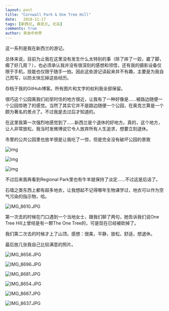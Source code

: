```yaml
---
layout: post
title: "Cornwall Park & One Tree Hill"
date:   2018-11-17
tags: [新西兰, 奥克兰, 北岛]
comments: true
author: 来自中世界
---
```

这一系列是我在新西兰的游记。

总体来说，目前为止我在这里没有发生什么太特别的事（除了摔了一跤，崴了脚，瘸了好几周？），也必须承认我并没有很深刻的感想和领悟，还有我的摄影设备仅限于手机，技能也仅限于随手一拍。因此这些游记读起来并不有趣，主要是为我自己而写，以防太快忘掉这些经历。

存档于我的GitHub博客。所有图片和文字的权利我全部保留。

<!-- more -->

很巧这个公园离我们初至时住的地方很近，让我有了一种好像是……被路边随便一个公园惊艳了的感觉。当然了其实它并不是路边随便一个公园，在奥克兰算是一个颇为著名的景点了。不过我是去过后才知道的。

在这里我第一次强烈地感觉到了……新西兰是个退休的好地方。真的，这个地方，让人非常放松，我当时发微博说它令人放弃所有人生追求，想要立刻退休。

市里的公共公园里也放羊很是让我吃了一惊，但是完全没有破坏公园的景致

![img](https://i.loli.net/2019/01/05/5c303c402c7f4.jpg)

![img](https://i.loli.net/2019/01/05/5c303c40ee2b9.jpg)

![img](https://i.loli.net/2019/01/05/5c303c419dc5d.jpg)

不过后来我再看到Regional Park里也有牛羊就保持了淡定……不过这是后话了。

石墙之类东西上都有超多地衣，让我想起不记得哪年生物课学过，地衣可以作为空气污染的指示物，哈。

![IMG_8610.JPG](https://i.loli.net/2019/01/05/5c303e74372f9.jpg)

第一次去的时候在门口遇到一个当地女士，跟我们聊了两句，她告诉我们说One Tree Hill上曾经是有一颗The One Tree的，可是现在已经被砍掉了。

我们第二次去的时候才上了山顶。感想：很美，平静，放松，舒适，想退休。

最后放几张我自己比较满意的照片。

![IMG_8656.JPG](https://i.loli.net/2019/01/05/5c303e71089d9.jpg)

![IMG_8696.JPG](https://i.loli.net/2019/01/05/5c303e712efbb.jpg)

![IMG_8681.JPG](https://i.loli.net/2019/01/05/5c303e70a337d.jpg)

![IMG_8654.JPG](https://i.loli.net/2019/01/05/5c303e760d105.jpg)

![IMG_8667.JPG](https://i.loli.net/2019/01/05/5c303e76835f3.jpg)

![IMG_8637.JPG](https://i.loli.net/2019/01/05/5c303e76bc1aa.jpg)
